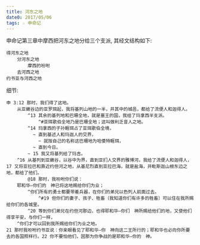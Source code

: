 ```yaml
---
title: 河东之地
date0: 2017/05/06
tags: ☆ 申命记
---
```


申命记第三章中摩西把河东之地分给三个支派, 其经文结构如下:

    得河东之地
        分河东之地
            摩西的吩咐
        去河西之地
    约书亚与河西之地

细节:

    申 3:12 那时，我们得了这地。
        从亚嫩谷边的亚罗珥起，我将基列山地的一半，并其中的城邑，都给了流便人和迦得人。
            ^13 其余的基列地和巴珊全地，就是噩王的国，我给了玛拿西半支派。
                ^#亚珥歌伯全地乃是巴珊全地；这叫做利乏音人之地。
            ^14 玛拿西的子孙睚珥占了亚珥歌伯全境，
              ~ 直到基述人和玛迦人的交界，
                ~ 就按自己的名称这巴珊地为哈倭特睚珥，
              ~ 直到今日。
            ~ 15 我又将基列给了玛吉。
        ^16 从基列到亚嫩谷，以谷中为界，直到亚扪人交界的雅博河，我给了流便人和迦得人，17 又将亚拉巴和靠近约但河之地，从基尼烈直到亚拉巴海，就是盐海，并毗斯迦山根东边之地，都给了他们。
            @18 那时，我吩咐你们说：
        耶和华―你们的　神已将这地赐给你们为业；
            ^你们所有的勇士都要带着兵器，在你们的弟兄以色列人前面过去。
                ^#19 但你们的妻子、孩子、牲畜〔我知道你们有许多的牲畜〕可以住在我所赐给你们的各城里。
            ^20 等到你们弟兄在约但河那边，也得耶和华―你们　神所赐给他们的地，又使他们得享平安，与你们一样，
        ^你们才可以回到我所赐给你们为业之地。
    21 那时我吩咐约书亚说：你亲眼看见了耶和华―你　神向这二王所行的；耶和华也必向你所要去的各国照样行。22 你不要怕他们，因那为你争战的是耶和华―你的　神。
